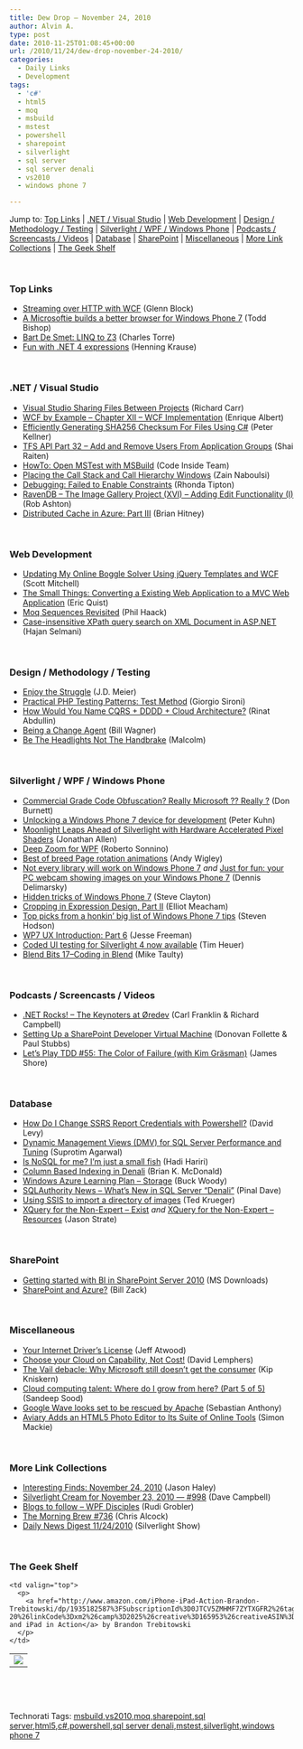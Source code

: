 ```yaml
---
title: Dew Drop – November 24, 2010
author: Alvin A.
type: post
date: 2010-11-25T01:08:45+00:00
url: /2010/11/24/dew-drop-november-24-2010/
categories:
  - Daily Links
  - Development
tags:
  - 'c#'
  - html5
  - moq
  - msbuild
  - mstest
  - powershell
  - sharepoint
  - silverlight
  - sql server
  - sql server denali
  - vs2010
  - windows phone 7

---
```

Jump to: [Top Links][1] | [.NET / Visual Studio][2] | [Web Development][3] | [Design / Methodology / Testing][4] | [Silverlight / WPF / Windows Phone][5] | [Podcasts / Screencasts / Videos][6] | [Database][7] | [SharePoint][8] | [Miscellaneous][9] | [More Link Collections][10] | [The Geek Shelf][11] 

&#160;

### <a name="top"></a>Top Links

  * [Streaming over HTTP with WCF][12] (Glenn Block)
  * [A Microsoftie builds a better browser for Windows Phone 7][13] (Todd Bishop)
  * [Bart De Smet: LINQ to Z3][14] (Charles Torre)
  * [Fun with .NET 4 expressions][15] (Henning Krause)

&#160;

### <a name="dotnet"></a>.NET / Visual Studio

  * [Visual Studio Sharing Files Between Projects][16] (Richard Carr)
  * [WCF by Example &#8211; Chapter XII &#8211; WCF Implementation][17] (Enrique Albert)
  * [Efficiently Generating SHA256 Checksum For Files Using C#][18] (Peter Kellner)
  * [TFS API Part 32 – Add and Remove Users From Application Groups][19] (Shai Raiten)
  * [HowTo: Open MSTest with MSBuild][20] (Code Inside Team)
  * [Placing the Call Stack and Call Hierarchy Windows][21] (Zain Naboulsi)
  * [Debugging: Failed to Enable Constraints][22] (Rhonda Tipton)
  * [RavenDB &#8211; The Image Gallery Project (XVI) &#8211; Adding Edit Functionality (I)][23] (Rob Ashton)
  * [Distributed Cache in Azure: Part III][24] (Brian Hitney)

&#160;

### <a name="web"></a>Web Development

  * [Updating My Online Boggle Solver Using jQuery Templates and WCF][25] (Scott Mitchell)
  * [The Small Things: Converting a Existing Web Application to a MVC Web Application][26] (Eric Quist)
  * [Moq Sequences Revisited][27] (Phil Haack)
  * [Case-insensitive XPath query search on XML Document in ASP.NET][28] (Hajan Selmani)

&#160;

### <a name="design"></a>Design / Methodology / Testing

  * [Enjoy the Struggle][29] (J.D. Meier)
  * [Practical PHP Testing Patterns: Test Method][30] (Giorgio Sironi)
  * [How Would You Name CQRS + DDDD + Cloud Architecture?][31] (Rinat Abdullin)
  * [Being a Change Agent][32] (Bill Wagner)
  * [Be The Headlights Not The Handbrake][33] (Malcolm)

&#160;

### <a name="silverlight"></a>Silverlight / WPF / Windows Phone

  * [Commercial Grade Code Obfuscation? Really Microsoft ?? Really ?][34] (Don Burnett)
  * <a href="http://www.pitorque.de/MisterGoodcat/post/Unlocking-a-Windows-Phone-7-device-for-development.aspx" target="_blank">Unlocking a Windows Phone 7 device for development</a> (Peter Kuhn)
  * [Moonlight Leaps Ahead of Silverlight with Hardware Accelerated Pixel Shaders][35] (Jonathan Allen)
  * [Deep Zoom for WPF][36] (Roberto Sonnino)
  * [Best of breed Page rotation animations][37] (Andy Wigley)
  * [Not every library will work on Windows Phone 7][38] _and_ [Just for fun: your PC webcam showing images on your Windows Phone 7][39] (Dennis Delimarsky)
  * [Hidden tricks of Windows Phone 7][40] (Steve Clayton)
  * [Cropping in Expression Design, Part II][41] (Elliot Meacham)
  * [Top picks from a honkin’ big list of Windows Phone 7 tips][42] (Steven Hodson)
  * [WP7 UX Introduction: Part 6][43] (Jesse Freeman)
  * [Coded UI testing for Silverlight 4 now available][44] (Tim Heuer)
  * [Blend Bits 17–Coding in Blend][45] (Mike Taulty)

&#160;

### <a name="podcasts"></a>Podcasts / Screencasts / Videos

  * <a href="http://www.dotnetrocks.com/default.aspx?ShowNum=613" target="_blank">.NET Rocks! &#8211; The Keynoters at Øredev</a> (Carl Franklin & Richard Campbell)
  * [Setting Up a SharePoint Developer Virtual Machine][46] (Donovan Follette & Paul Stubbs)
  * [Let&#8217;s Play TDD #55: The Color of Failure (with Kim Gräsman)][47] (James Shore)

&#160;

### <a name="db"></a>Database

  * [How Do I Change SSRS Report Credentials with Powershell?][48] (David Levy)
  * [Dynamic Management Views (DMV) for SQL Server Performance and Tuning][49] (Suprotim Agarwal)
  * [Is NoSQL for me? I’m just a small fish][50] (Hadi Hariri)
  * [Column Based Indexing in Denali][51] (Brian K. McDonald)
  * [Windows Azure Learning Plan &#8211; Storage][52] (Buck Woody)
  * [SQLAuthority News – What’s New in SQL Server “Denali”][53] (Pinal Dave)
  * [Using SSIS to import a directory of images][54] (Ted Krueger)
  * [XQuery for the Non-Expert – Exist][55] _and_ [XQuery for the Non-Expert – Resources][56] (Jason Strate)

&#160;

### <a name="sp"></a>SharePoint

  * [Getting started with BI in SharePoint Server 2010][57] (MS Downloads)
  * [SharePoint and Azure?][58] (Bill Zack)

&#160;

### <a name="misc"></a>Miscellaneous

  * [Your Internet Driver&#8217;s License][59] (Jeff Atwood)
  * [Choose your Cloud on Capability, Not Cost!][60] (David Lemphers)
  * [The Vail debacle: Why Microsoft still doesn’t get the consumer][61] (Kip Kniskern)
  * [Cloud computing talent: Where do I grow from here? (Part 5 of 5)][62] (Sandeep Sood)
  * [Google Wave looks set to be rescued by Apache][63] (Sebastian Anthony)
  * [Aviary Adds an HTML5 Photo Editor to Its Suite of Online Tools][64] (Simon Mackie)

&#160;

### <a name="links"></a>More Link Collections

  * [Interesting Finds: November 24, 2010][65] (Jason Haley)
  * [Silverlight Cream for November 23, 2010 &#8212; #998][66] (Dave Campbell)
  * [Blogs to follow – WPF Disciples][67] (Rudi Grobler)
  * [The Morning Brew #736][68] (Chris Alcock)
  * [Daily News Digest 11/24/2010][69] (Silverlight Show)

&#160;

### <a name="shelf"></a>The Geek Shelf

<table border="0" cellspacing="0" cellpadding="0">
  <tr>
    <td>
      <img data-recalc-dims="1" decoding="async" src="https://i0.wp.com/ecx.images-amazon.com/images/I/51gDI5vnEUL._SL160_.jpg?w=660" />
    </td>
    
    <td valign="top">
      <p>
        <a href="http://www.amazon.com/iPhone-iPad-Action-Brandon-Trebitowski/dp/1935182587%3FSubscriptionId%3D0JTCV5ZMHMF7ZYTXGFR2%26tag%3Dbrdicr-20%26linkCode%3Dxm2%26camp%3D2025%26creative%3D165953%26creativeASIN%3D1935182587">iPhone and iPad in Action</a> by Brandon Trebitowski
      </p>
    </td>
  </tr>
</table>

&#160;

<div style="padding-bottom: 0px; margin: 0px; padding-left: 0px; padding-right: 0px; display: inline; float: none; padding-top: 0px" id="scid:C16BAC14-9A3D-4c50-9394-FBFEF7A93539:a04cbae7-b1bc-4e60-b80d-3c397a5e92c6" class="wlWriterEditableSmartContent">
  <!--dotnetkickit-->
</div>

&#160;

<div style="padding-bottom: 0px; margin: 0px; padding-left: 0px; padding-right: 0px; display: inline; float: none; padding-top: 0px" id="scid:0767317B-992E-4b12-91E0-4F059A8CECA8:e32fec7d-a4ef-492c-9f4b-8674cfe6e9aa" class="wlWriterEditableSmartContent">
  Technorati Tags: <a href="http://technorati.com/tags/msbuild" rel="tag">msbuild</a>,<a href="http://technorati.com/tags/vs2010" rel="tag">vs2010</a>,<a href="http://technorati.com/tags/moq" rel="tag">moq</a>,<a href="http://technorati.com/tags/sharepoint" rel="tag">sharepoint</a>,<a href="http://technorati.com/tags/sql+server" rel="tag">sql server</a>,<a href="http://technorati.com/tags/html5" rel="tag">html5</a>,<a href="http://technorati.com/tags/c%23" rel="tag">c#</a>,<a href="http://technorati.com/tags/powershell" rel="tag">powershell</a>,<a href="http://technorati.com/tags/sql+server+denali" rel="tag">sql server denali</a>,<a href="http://technorati.com/tags/mstest" rel="tag">mstest</a>,<a href="http://technorati.com/tags/silverlight" rel="tag">silverlight</a>,<a href="http://technorati.com/tags/windows+phone+7" rel="tag">windows phone 7</a>
</div>

 [1]: https://morningdew-bpc6g3a0fgaxdxcu.eastus2-01.azurewebsites.net/#top
 [2]: https://morningdew-bpc6g3a0fgaxdxcu.eastus2-01.azurewebsites.net/#dotnet
 [3]: https://morningdew-bpc6g3a0fgaxdxcu.eastus2-01.azurewebsites.net/#web
 [4]: https://morningdew-bpc6g3a0fgaxdxcu.eastus2-01.azurewebsites.net/#design
 [5]: https://morningdew-bpc6g3a0fgaxdxcu.eastus2-01.azurewebsites.net/#silverlight
 [6]: https://morningdew-bpc6g3a0fgaxdxcu.eastus2-01.azurewebsites.net/#podcasts
 [7]: https://morningdew-bpc6g3a0fgaxdxcu.eastus2-01.azurewebsites.net/#db
 [8]: https://morningdew-bpc6g3a0fgaxdxcu.eastus2-01.azurewebsites.net/#sp
 [9]: https://morningdew-bpc6g3a0fgaxdxcu.eastus2-01.azurewebsites.net/#misc
 [10]: https://morningdew-bpc6g3a0fgaxdxcu.eastus2-01.azurewebsites.net/#links
 [11]: https://morningdew-bpc6g3a0fgaxdxcu.eastus2-01.azurewebsites.net/#shelf
 [12]: http://feedproxy.google.com/~r/MyTechnobabble/~3/7pOlWOv0HfM/streaming-over-http-with-wcf.aspx
 [13]: http://feedproxy.google.com/~r/TechFlash/~3/Vkxfm8fhqM8/windows-phone-microsoftie-builds.html
 [14]: http://channel9.msdn.com/Shows/Going+Deep/Bart-De-Smet-LINQ-to-Z3
 [15]: http://www.infinitec.de/post/2010/11/24/Fun-with-NET-4-expressions.aspx
 [16]: http://feedproxy.google.com/~r/BlackwaspLatestAdditions/~3/gZqAR5DT01w/VSSharedFiles.aspx
 [17]: http://www.codeproject.com/KB/architecture/wcfbyexample_chaper12.aspx
 [18]: http://feedproxy.google.com/~r/Peterkellnernet/~3/gHsdkDKQVmI/
 [19]: http://feedproxy.google.com/~r/ShaiRaiten/~3/AeE6k5ewUfI/tfs-api-part-32-add-and-remove-users-from-application-groups.aspx
 [20]: http://code-inside.de/blog-in/2010/11/24/howto-open-mstest-with-msbuild/
 [21]: http://feedproxy.google.com/~r/zainnab/~3/C-OKa1LueeU/placing-the-call-stack-and-call-hierarchy-windows-vstiptool0115.aspx
 [22]: http://rhondatipton.net/2010/11/23/debugging-failed-to-enable-constraints/
 [23]: http://feedproxy.google.com/~r/RobAshton/~3/d-TkpT8xlC8/ravendb-the-image-gallery-project-xvi-adding-edit-functionality-i.aspx
 [24]: http://feedproxy.google.com/~r/structuretoobig/~3/NjGGQnDX9JI/post.aspx
 [25]: http://www.4guysfromrolla.com/articles/112410-1.aspx
 [26]: http://blog.irm.se/blogs/eric/archive/2010/11/24/The-Small-Things_3A00_-Converting-a-Existing-Web-Application-to-a-MVC-Web-Application.aspx
 [27]: http://feeds.haacked.com/~r/haacked/~3/lD-5nbypNNQ/moq-sequences-revisited.aspx
 [28]: http://weblogs.asp.net/hajan/archive/2010/11/24/xpath-case-insensitivtity.aspx
 [29]: http://feedproxy.google.com/~r/SourcesOfInsight/~3/C8Lz-PMmIOg/
 [30]: http://feeds.dzone.com/~r/zones/agile/~3/tFwuBCwzbKM/practical-php-testing-patterns
 [31]: http://feeds.abdullin.com/~r/RinatAbdullin/~3/-EwC3CEUQyc/how-would-you-name-cqrs-dddd-cloud-architecture.html
 [32]: http://feedproxy.google.com/~r/billwagner/~3/2smZsGOKfKM/BeingaChangeAgent
 [33]: http://sharpfellows.com/post.aspx?id=f32516f6-b8c3-431f-b69a-b58d04a09b7e
 [34]: http://feedproxy.google.com/~r/d4dotnet/~3/iV39FlaQwbQ/post.aspx
 [35]: http://www.infoq.com/news/2010/11/Mono-GPU
 [36]: http://www.codeproject.com/KB/WPF/DeepZoom.aspx
 [37]: http://mobileworld.appamundi.com/blogs/andywigley/archive/2010/11/24/best-of-breed-page-rotation-animations.aspx
 [38]: http://feeds.dzone.com/~r/zones/dotnet/~3/DtAN1Ak8Lek/not-every-library-will-work
 [39]: http://feeds.dzone.com/~r/zones/dotnet/~3/-dwjEZs8Ydo/just-fun-your-pc-webcam
 [40]: http://blogs.msdn.com/b/stevecla01/archive/2010/11/23/hidden-tricks-of-windows-phone-7.aspx
 [41]: http://expressioniq.com/?p=1273
 [42]: http://feedproxy.google.com/~r/Winextra/~3/NEHdL_An3SE/
 [43]: http://feeds.oreilly.com/~r/oreilly/news/~3/x0MELm8fmaU/wp7-ux-introduction-part-6.html
 [44]: http://feeds.timheuer.com/~r/timheuer/~3/vbY5eWOlDzU/coded-ui-available-for-silverlight-4.aspx
 [45]: http://feedproxy.google.com/~r/mtaulty/~3/v4HCDJOmPcU/blend-bits-17-coding-in-blend.aspx
 [46]: http://channel9.msdn.com/Shows/SharePointSideshow/Setting-Up-a-SharePoint-Developer-Virtual-Machine
 [47]: http://jamesshore.com/Blog/Lets-Play/Episode-55.html
 [48]: http://feedproxy.google.com/~r/sqlserverpedia/~3/--nutBL6gYs/
 [49]: http://feedproxy.google.com/~r/sqlservercurry/blog/~3/TrGyx7cxXR8/dynamic-management-views-dmv-for-sql.html
 [50]: http://feedproxy.google.com/~r/Devlicious/~3/Dhj2RR4p2sw/is-nosql-for-me-i-m-just-a-small-fish.aspx
 [51]: http://www.sqlservercentral.com/blogs/briankmcdonald/archive/2010/11/24/column-based-indexing-in-denali.aspx
 [52]: http://blogs.msdn.com/b/buckwoody/archive/2010/11/23/windows-azure-learning-plan-storage.aspx
 [53]: http://blog.sqlauthority.com/2010/11/24/sqlauthority-news-whats-new-in-sql-server-denali/
 [54]: http://blogs.lessthandot.com/index.php/DataMgmt/DBAdmin/ssis-import-images-table
 [55]: http://feedproxy.google.com/~r/sqlserverpedia/~3/S8VfmCsmLGU/
 [56]: http://www.sqlservercentral.com/blogs/stratesql/archive/2010/11/24/xquery-for-the-non_2D00_expert-_1320_-resources.aspx
 [57]: http://feedproxy.google.com/~r/MicrosoftDownloadCenter/~3/h-_kCJDmDXc/details.aspx
 [58]: http://feedproxy.google.com/~r/ArchitectureStuff/~3/As-UbvAtFMo/sharepoint-and-azure.aspx
 [59]: http://www.codinghorror.com/blog/2010/11/your-internet-drivers-license.html
 [60]: http://lemphers.com/blog/?p=38
 [61]: http://feedproxy.google.com/~r/liveside/~3/0sYm3TXbNxI/
 [62]: http://microsoftjobsblog.com/blog/cloud-computing-talent-5/
 [63]: http://downloadsquad.switched.com/2010/11/24/google-wave-looks-set-to-be-rescued-by-apache/
 [64]: http://gigaom.com/collaboration/aviary-html5-photo-editor/
 [65]: http://jasonhaley.com/blog/post.aspx?id=0ae909c7-39a1-4514-b465-a21d66683309
 [66]: http://geekswithblogs.net/WynApseTechnicalMusings/archive/2010/11/23/142854.aspx
 [67]: http://feedproxy.google.com/~r/RudiGroblerInTheCloud/~3/bti4-j1TVcA/blogs-to-follow-%E2%80%93-wpf-disciples
 [68]: http://feedproxy.google.com/~r/ReflectivePerspective/~3/VKCej5TkvBY/
 [69]: http://feedproxy.google.com/~r/silverlightshow/~3/M7rtlKclVc4/Daily-News-Digest-11-24-2010.aspx